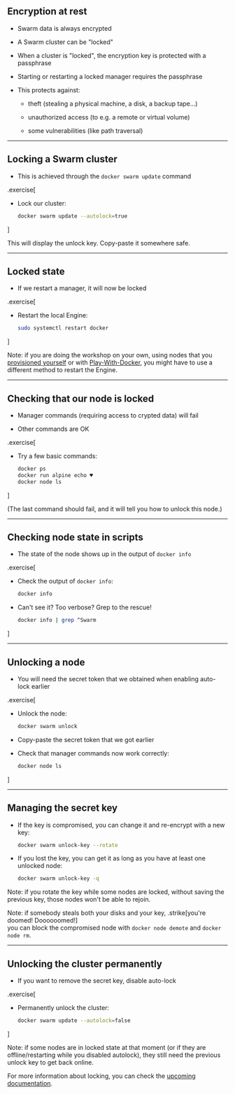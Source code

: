## Encryption at rest

- Swarm data is always encrypted

- A Swarm cluster can be "locked"

- When a cluster is "locked", the encryption key is protected with a passphrase

- Starting or restarting a locked manager requires the passphrase

- This protects against:

  - theft (stealing a physical machine, a disk, a backup tape...)

  - unauthorized access (to e.g. a remote or virtual volume)

  - some vulnerabilities (like path traversal)

---

## Locking a Swarm cluster

- This is achieved through the `docker swarm update` command

.exercise[

- Lock our cluster:
  ```bash
  docker swarm update --autolock=true
  ```

]

This will display the unlock key. Copy-paste it somewhere safe.

---

## Locked state

- If we restart a manager, it will now be locked

.exercise[

- Restart the local Engine:
  ```bash
  sudo systemctl restart docker
  ```

]

Note: if you are doing the workshop on your own, using nodes
that you [provisioned yourself](https://github.com/jpetazzo/container.training/tree/master/prepare-machine) or with [Play-With-Docker](http://play-with-docker.com/), you might have to use a different method to restart the Engine.

---

## Checking that our node is locked

- Manager commands (requiring access to crypted data) will fail

- Other commands are OK

.exercise[

- Try a few basic commands:
  ```bash
  docker ps
  docker run alpine echo ♥
  docker node ls
  ```

<!-- ```wait Swarm is encrypted``` -->

]

(The last command should fail, and it will tell you how to unlock this node.)

---

## Checking node state in scripts

- The state of the node shows up in the output of `docker info`

.exercise[

- Check the output of `docker info`:
  ```bash
  docker info
  ```

- Can't see it? Too verbose? Grep to the rescue!
  ```bash
  docker info | grep ^Swarm
  ```

]

---

## Unlocking a node

- You will need the secret token that we obtained when enabling auto-lock earlier

.exercise[

- Unlock the node:
  ```bash
  docker swarm unlock
  ```

- Copy-paste the secret token that we got earlier

- Check that manager commands now work correctly:
  ```bash
  docker node ls
  ```

]

---

## Managing the secret key

- If the key is compromised, you can change it and re-encrypt with a new key:
  ```bash
  docker swarm unlock-key --rotate
  ```

- If you lost the key, you can get it as long as you have at least one unlocked node:
  ```bash
  docker swarm unlock-key -q
  ```

Note: if you rotate the key while some nodes are locked, without saving the previous key, those nodes won't be able to rejoin.

Note: if somebody steals both your disks and your key, .strike[you're doomed! Doooooomed!]
<br/>you can block the compromised node with `docker node demote` and `docker node rm`.

---

## Unlocking the cluster permanently

- If you want to remove the secret key, disable auto-lock

.exercise[

- Permanently unlock the cluster:
  ```bash
  docker swarm update --autolock=false
  ```

]

Note: if some nodes are in locked state at that moment (or if they are offline/restarting
while you disabled autolock), they still need the previous unlock key to get back online.

For more information about locking, you can check the [upcoming documentation](https://github.com/docker/docker.github.io/pull/694).

